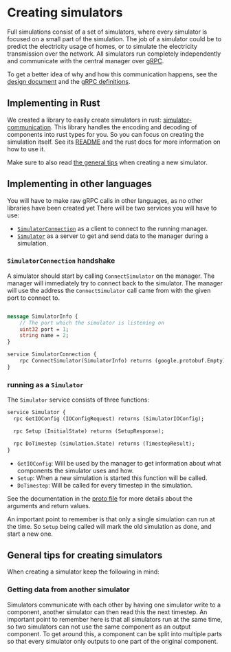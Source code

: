 # Creating simulators

Full simulations consist of a set of simulators, where every simulator is focused on a small part
of the simulation. The job of a simulator could be to predict the electricity usage of homes, or to
simulate the electricity transmission over the network. All simulators run completely independently
and communicate with the central manager over [gRPC](https://grpc.io/).

To get a better idea of why and how this communication happens, see the
[design document](../simulator-communication.md) and the [gRPC definitions](../../proto/simulation).

## Implementing in Rust
We created a library to easily create simulators in rust:
[simulator-communication](`../../crates/simulator-communication`).
This library handles the encoding and decoding of components into rust types for you. So you can
focus on creating the simulation itself. See its
[README](../../crates/simulator-communication/README.md) and the rust docs for more information on
how to use it.

Make sure to also read [the general tips](#general-tips-for-creating-simulators) when creating a
new simulator.

## Implementing in other languages
You will have to make raw gRPC calls in other languages, as no other libraries have been created
yet There will be two services you will have to use:
- [`SimulatorConnection`](../../proto/simulation/simulator-connection.proto) as a client to connect
  to the running manager.
- [`Simulator`](../../proto/simulation/simulator.proto) as a server to get and send data to the
  manager during a simulation.

### `SimulatorConnection` handshake
A simulator should start by calling `ConnectSimulator` on the manager. The manager will immediately
try to connect back to the simulator. The manager will use the address the `ConnectSimulator`
call came from with the given port to connect to.
```protobuf

message SimulatorInfo {
    // The port which the simulator is listening on
    uint32 port = 1;
    string name = 2;
}

service SimulatorConnection {
    rpc ConnectSimulator(SimulatorInfo) returns (google.protobuf.Empty);
}
```

### running as a `Simulator`
The `Simulator` service consists of three functions:
```protobuf
service Simulator {
  rpc GetIOConfig (IOConfigRequest) returns (SimulatorIOConfig);

  rpc Setup (InitialState) returns (SetupResponse);

  rpc DoTimestep (simulation.State) returns (TimestepResult);
}

```
- `GetIOConfig`: Will be used by the manager to get information about what components the simulator
  uses and how.
- `Setup`: When a new simulation is started this function will be called.
- `DoTimestep`: Will be called for every timestep in the simulation.

See the documentation in the [proto file](../../proto/simulation/simulator.proto) for more details
about the arguments and return values.

An important point to remember is that only a single simulation can run at the time. So `Setup` being
called will mark the old simulation as done, and start a new one.

## General tips for creating simulators
When creating a simulator keep the following in mind:

### Getting data from another simulator
Simulators communicate with each other by having one simulator write to a component, another
simulator can then read this the next timestep. An important point to remember here is that all
simulators run at the same time, so two simulators can not use the same component as an output
component. To get around this, a component can be split into multiple parts so that every simulator
only outputs to one part of the original component.
